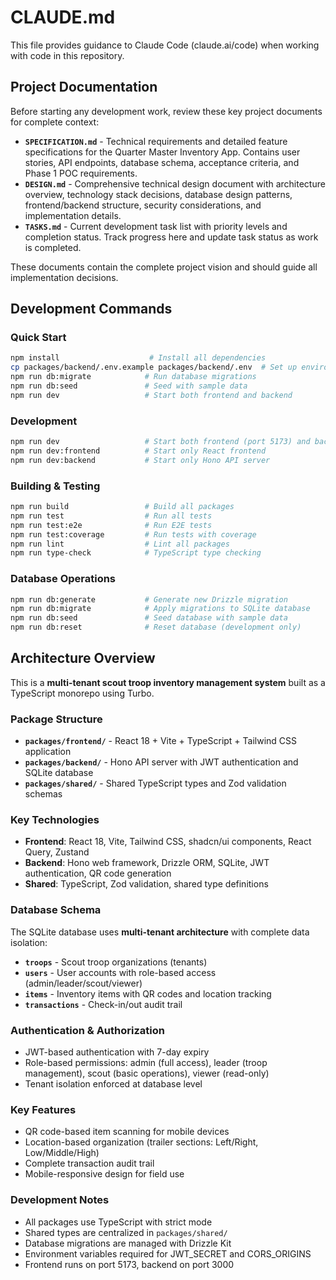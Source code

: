 # CLAUDE.md

This file provides guidance to Claude Code (claude.ai/code) when working with code in this repository.

## Project Documentation

Before starting any development work, review these key project documents for complete context:

- **`SPECIFICATION.md`** - Technical requirements and detailed feature specifications for the Quarter Master Inventory App. Contains user stories, API endpoints, database schema, acceptance criteria, and Phase 1 POC requirements.
- **`DESIGN.md`** - Comprehensive technical design document with architecture overview, technology stack decisions, database design patterns, frontend/backend structure, security considerations, and implementation details.
- **`TASKS.md`** - Current development task list with priority levels and completion status. Track progress here and update task status as work is completed.

These documents contain the complete project vision and should guide all implementation decisions.

## Development Commands

### Quick Start
```bash
npm install                    # Install all dependencies
cp packages/backend/.env.example packages/backend/.env  # Set up environment
npm run db:migrate            # Run database migrations
npm run db:seed               # Seed with sample data
npm run dev                   # Start both frontend and backend
```

### Development
```bash
npm run dev                   # Start both frontend (port 5173) and backend (port 3000)
npm run dev:frontend          # Start only React frontend
npm run dev:backend           # Start only Hono API server
```

### Building & Testing
```bash
npm run build                 # Build all packages
npm run test                  # Run all tests
npm run test:e2e              # Run E2E tests
npm run test:coverage         # Run tests with coverage
npm run lint                  # Lint all packages
npm run type-check            # TypeScript type checking
```

### Database Operations
```bash
npm run db:generate           # Generate new Drizzle migration
npm run db:migrate            # Apply migrations to SQLite database
npm run db:seed               # Seed database with sample data
npm run db:reset              # Reset database (development only)
```

## Architecture Overview

This is a **multi-tenant scout troop inventory management system** built as a TypeScript monorepo using Turbo.

### Package Structure
- **`packages/frontend/`** - React 18 + Vite + TypeScript + Tailwind CSS application
- **`packages/backend/`** - Hono API server with JWT authentication and SQLite database
- **`packages/shared/`** - Shared TypeScript types and Zod validation schemas

### Key Technologies
- **Frontend**: React 18, Vite, Tailwind CSS, shadcn/ui components, React Query, Zustand
- **Backend**: Hono web framework, Drizzle ORM, SQLite, JWT authentication, QR code generation
- **Shared**: TypeScript, Zod validation, shared type definitions

### Database Schema
The SQLite database uses **multi-tenant architecture** with complete data isolation:
- **`troops`** - Scout troop organizations (tenants)
- **`users`** - User accounts with role-based access (admin/leader/scout/viewer)
- **`items`** - Inventory items with QR codes and location tracking
- **`transactions`** - Check-in/out audit trail

### Authentication & Authorization
- JWT-based authentication with 7-day expiry
- Role-based permissions: admin (full access), leader (troop management), scout (basic operations), viewer (read-only)
- Tenant isolation enforced at database level

### Key Features
- QR code-based item scanning for mobile devices
- Location-based organization (trailer sections: Left/Right, Low/Middle/High)
- Complete transaction audit trail
- Mobile-responsive design for field use

### Development Notes
- All packages use TypeScript with strict mode
- Shared types are centralized in `packages/shared/`
- Database migrations are managed with Drizzle Kit
- Environment variables required for JWT_SECRET and CORS_ORIGINS
- Frontend runs on port 5173, backend on port 3000